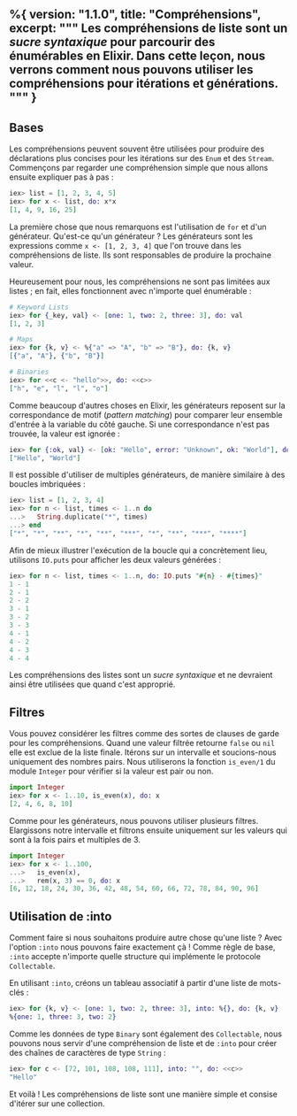 %{
  version: "1.1.0",
  title: "Compréhensions",
  excerpt: """
  Les compréhensions de liste sont un _sucre syntaxique_ pour parcourir des énumérables en Elixir.
Dans cette leçon, nous verrons comment nous pouvons utiliser les compréhensions pour itérations et générations.
  """
}
---

## Bases

Les compréhensions peuvent souvent être utilisées pour produire des déclarations plus concises pour les itérations sur des `Enum` et des `Stream`.
Commençons par regarder une compréhension simple que nous allons ensuite expliquer pas à pas :

```elixir
iex> list = [1, 2, 3, 4, 5]
iex> for x <- list, do: x*x
[1, 4, 9, 16, 25]
```

La première chose que nous remarquons est l'utilisation de `for` et d'un générateur.
Qu'est-ce qu'un générateur ?
Les générateurs sont les expressions comme `x <- [1, 2, 3, 4]` que l'on trouve dans les compréhensions de liste.
Ils sont responsables de produire la prochaine valeur.

Heureusement pour nous, les compréhensions ne sont pas limitées aux listes ; en fait, elles fonctionnent avec n'importe quel énumérable :

```elixir
# Keyword Lists
iex> for {_key, val} <- [one: 1, two: 2, three: 3], do: val
[1, 2, 3]

# Maps
iex> for {k, v} <- %{"a" => "A", "b" => "B"}, do: {k, v}
[{"a", "A"}, {"b", "B"}]

# Binaries
iex> for <<c <- "hello">>, do: <<c>>
["h", "e", "l", "l", "o"]
```

Comme beaucoup d'autres choses en Elixir, les générateurs reposent sur la correspondance de motif (_pattern matching_) pour comparer leur ensemble d'entrée à la variable du côté gauche.
Si une correspondance n'est pas trouvée, la valeur est ignorée :

```elixir
iex> for {:ok, val} <- [ok: "Hello", error: "Unknown", ok: "World"], do: val
["Hello", "World"]
```

Il est possible d'utiliser de multiples générateurs, de manière similaire à des boucles imbriquées :

```elixir
iex> list = [1, 2, 3, 4]
iex> for n <- list, times <- 1..n do
...>   String.duplicate("*", times)
...> end
["*", "*", "**", "*", "**", "***", "*", "**", "***", "****"]
```

Afin de mieux illustrer l'exécution de la boucle qui a concrètement lieu, utilisons `IO.puts` pour afficher les deux valeurs générées :

```elixir
iex> for n <- list, times <- 1..n, do: IO.puts "#{n} - #{times}"
1 - 1
2 - 1
2 - 2
3 - 1
3 - 2
3 - 3
4 - 1
4 - 2
4 - 3
4 - 4
```

Les compréhensions des listes sont un _sucre syntaxique_ et ne devraient ainsi être utilisées que quand c'est approprié.

## Filtres

Vous pouvez considérer les filtres comme des sortes de clauses de garde pour les compréhensions.
Quand une valeur filtrée retourne `false` ou `nil` elle est exclue de la liste finale.
Itérons sur un intervalle et soucions-nous uniquement des nombres pairs.
Nous utiliserons la fonction `is_even/1` du module `Integer` pour vérifier si la valeur est pair ou non.

```elixir
import Integer
iex> for x <- 1..10, is_even(x), do: x
[2, 4, 6, 8, 10]
```

Comme pour les générateurs, nous pouvons utiliser plusieurs filtres.
Elargissons notre intervalle et filtrons ensuite uniquement sur les valeurs qui sont à la fois pairs et multiples de 3.

```elixir
import Integer
iex> for x <- 1..100,
...>   is_even(x),
...>   rem(x, 3) == 0, do: x
[6, 12, 18, 24, 30, 36, 42, 48, 54, 60, 66, 72, 78, 84, 90, 96]
```

## Utilisation de :into

Comment faire si nous souhaitons produire autre chose qu'une liste ?
Avec l'option `:into` nous pouvons faire exactement çà !
Comme règle de base, `:into` accepte n'importe quelle structure qui implémente le protocole `Collectable`.

En utilisant `:into`, créons un tableau associatif à partir d'une liste de mots-clés :

```elixir
iex> for {k, v} <- [one: 1, two: 2, three: 3], into: %{}, do: {k, v}
%{one: 1, three: 3, two: 2}
```

Comme les données de type `Binary` sont également des `Collectable`, nous pouvons nous servir d'une compréhension de liste et de `:into` pour créer des chaînes de caractères de type `String` :

```elixir
iex> for c <- [72, 101, 108, 108, 111], into: "", do: <<c>>
"Hello"
```

Et voilà !
Les compréhensions de liste sont une manière simple et consise d'itérer sur une collection.
